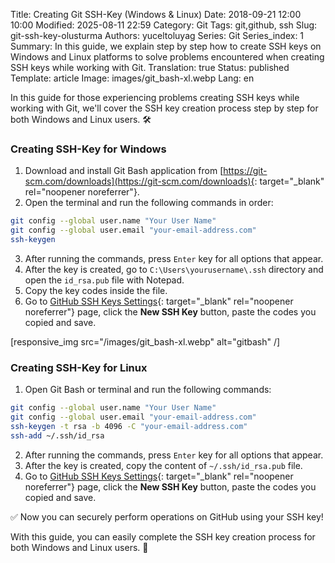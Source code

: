 Title: Creating Git SSH-Key (Windows & Linux)
Date: 2018-09-21 12:00 10:00
Modified: 2025-08-11 22:59
Category: Git
Tags: git,github, ssh
Slug: git-ssh-key-olusturma
Authors: yuceltoluyag
Series: Git
Series_index: 1
Summary: In this guide, we explain step by step how to create SSH keys on Windows and Linux platforms to solve problems encountered when creating SSH keys while working with Git.
Translation: true
Status: published
Template: article
Image: images/git_bash-xl.webp
Lang: en

In this guide for those experiencing problems creating SSH keys while working with Git, we'll cover the SSH key creation process step by step for both Windows and Linux users. 🛠️


### Creating SSH-Key for Windows

1. Download and install Git Bash application from [https://git-scm.com/downloads](https://git-scm.com/downloads){: target="_blank" rel="noopener noreferrer"}.
2. Open the terminal and run the following commands in order:

```bash
git config --global user.name "Your User Name"
git config --global user.email "your-email-address.com"
ssh-keygen
```

3. After running the commands, press `Enter` key for all options that appear.
4. After the key is created, go to `C:\Users\yourusername\.ssh` directory and open the `id_rsa.pub` file with Notepad.
5. Copy the key codes inside the file.
6. Go to [GitHub SSH Keys Settings](https://github.com/settings/keys){: target="_blank" rel="noopener noreferrer"} page, click the **New SSH Key** button, paste the codes you copied and save.

[responsive_img src="/images/git_bash-xl.webp" alt="gitbash" /]
### Creating SSH-Key for Linux

1. Open Git Bash or terminal and run the following commands:

```bash
git config --global user.name "Your User Name"
git config --global user.email "your-email-address.com"
ssh-keygen -t rsa -b 4096 -C "your-email-address.com"
ssh-add ~/.ssh/id_rsa
```

2. After running the commands, press `Enter` key for all options that appear.
3. After the key is created, copy the content of `~/.ssh/id_rsa.pub` file.
4. Go to [GitHub SSH Keys Settings](https://github.com/settings/keys){: target="_blank" rel="noopener noreferrer"} page, click the **New SSH Key** button, paste the codes you copied and save.

✅ Now you can securely perform operations on GitHub using your SSH key!



With this guide, you can easily complete the SSH key creation process for both Windows and Linux users. 🚀